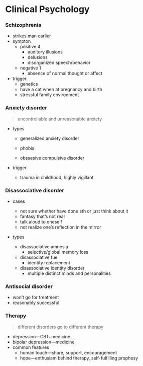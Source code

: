 # Clinical Psychology

### Schizophrenia

* strikes man earlier
* sympton
	* positive 4
		* auditory illusions
		* delusions
		* disorganized speech/behavior
	* negative 1
		* absence of normal thought or affect
* trigger
	* genetics
	* have a cat when at pregnancy and birth
	* stressful family environment

### Anxiety disorder

> uncontrollable and unreasonable anxiety

* types 

	* generalized anxiety disorder

	* phobia
	* obssesive compulsive disorder

* trigger
	* trauma in childhood, highly vigillant

### Disassociative disorder

* cases
	* not sure whether have done sth or just think about it
	* fantasy that’s not real
	* talk aloud to oneself
	* not realize one’s reflection in the mirror

* types
	* disassociative amnesia
		* selective/global memory loss
	* disassociative fue
		* identity replacement
	* disassociative identity disorder
		* multiple distinct minds and personalities

### Antisocial disorder

* won’t go for treatment
* reasonably successful

### Therapy

> different disorders go to different therapy

* depression—CBT+medicine
* bipolar depression—medicine
* common features
	* human touch—share, support, encouragement
	* hope—enthusiam behind therapy, self-fulfilling prophesy